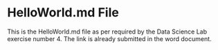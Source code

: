 # HelloWorld.md File

This is the HelloWorld.md file as per required by the Data Science Lab exercise number 4.
The link is already submitted in the word document.

